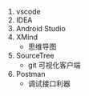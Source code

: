 1. vscode
2. IDEA 
3. Android Studio
4. XMind
    - 思维导图
5. SourceTree
    - git 可视化客户端
6. Postman
    - 调试接口利器
    